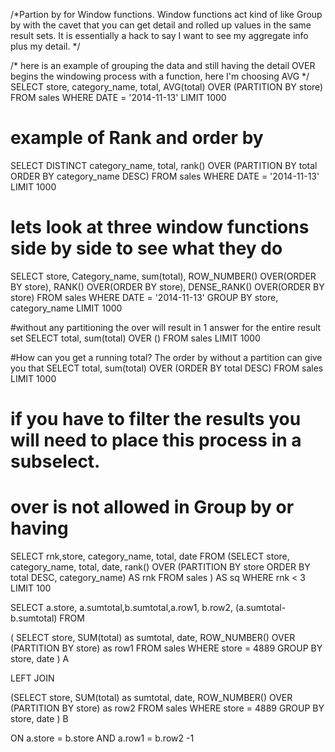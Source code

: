 /*Partion by for Window functions. Window functions act kind of like Group by
with the cavet that you can get detail and rolled up values in the same result sets. 
It is essentially a hack to say I want to see my aggregate info plus my detail. */

/* here is an example of grouping the data and still having the detail OVER begins
the windowing process with a function, here I'm choosing AVG */
SELECT store, category_name, total,
AVG(total) OVER (PARTITION BY store) 
FROM sales 
WHERE DATE = '2014-11-13'
LIMIT 1000

# example of Rank and order by
SELECT DISTINCT category_name, total, 
rank() OVER (PARTITION BY total ORDER BY category_name DESC) 
FROM sales
WHERE DATE = '2014-11-13'
LIMIT 1000

# lets look at three window functions side by side to see what they do

SELECT store, Category_name, sum(total),
ROW_NUMBER() OVER(ORDER BY store),
RANK() OVER(ORDER BY store),
DENSE_RANK() OVER(ORDER BY store)
FROM sales
WHERE DATE = '2014-11-13'
GROUP BY store, category_name
LIMIT 1000


#without any partitioning the over will result in 1 answer for the entire result set
SELECT total, sum(total) OVER () 
FROM sales LIMIT 1000

#How can you get a running total?  The order by without a partition can give you that
SELECT total, sum(total) OVER (ORDER BY total DESC) 
FROM sales 
LIMIT 1000

# if you have to filter the results you will need to place this process in a subselect. 
# over is not allowed in Group by or having
SELECT rnk,store, category_name, total, date
FROM
  (SELECT  store, category_name, total, date,
          rank() OVER (PARTITION BY store ORDER BY total DESC, category_name) AS rnk
     FROM sales
  ) AS sq
WHERE rnk < 3
LIMIT 100

SELECT a.store, a.sumtotal,b.sumtotal,a.row1, b.row2, (a.sumtotal-b.sumtotal)
FROM

(
SELECT store, SUM(total) as sumtotal, date, 
ROW_NUMBER() OVER (PARTITION BY store) as row1
FROM sales
WHERE store = 4889
GROUP BY store, date ) A

LEFT JOIN 

(SELECT store, SUM(total) as sumtotal, date, 
ROW_NUMBER() OVER (PARTITION BY store) as row2
FROM sales
WHERE store = 4889
GROUP BY store, date ) B

ON a.store = b.store
AND a.row1 = b.row2 -1
